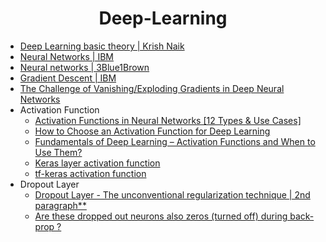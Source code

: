 <h1 align="center"> Deep-Learning </h1>


- [Deep Learning basic theory | Krish Naik](https://www.youtube.com/watch?v=YFNKnUhm_-s&list=PLZoTAELRMXVPGU70ZGsckrMdr0FteeRUi&index=1)
- [Neural Networks | IBM](https://www.ibm.com/cloud/learn/neural-networks)
- [Neural networks | 3Blue1Brown](https://www.youtube.com/watch?v=aircAruvnKk&list=PLZHQObOWTQDNU6R1_67000Dx_ZCJB-3pi)
- [Gradient Descent | IBM](https://www.ibm.com/cloud/learn/gradient-descent)
- [The Challenge of Vanishing/Exploding Gradients in Deep Neural Networks](https://www.analyticsvidhya.com/blog/2021/06/the-challenge-of-vanishing-exploding-gradients-in-deep-neural-networks/)
- Activation Function
    - [Activation Functions in Neural Networks [12 Types & Use Cases]](https://www.v7labs.com/blog/neural-networks-activation-functions#h1)
    - [How to Choose an Activation Function for Deep Learning](https://machinelearningmastery.com/choose-an-activation-function-for-deep-learning/)
    - [Fundamentals of Deep Learning – Activation Functions and When to Use Them?](https://www.analyticsvidhya.com/blog/2020/01/fundamentals-deep-learning-activation-functions-when-to-use-them/) 
    - [Keras layer activation function](https://keras.io/api/layers/activations/)
    - [tf-keras activation function](https://www.tensorflow.org/api_docs/python/tf/keras/activations)
- Dropout Layer
    - [Dropout Layer - The unconventional regularization technique | 2nd paragraph**](https://deepnotes.io/dropout)
    - [Are these dropped out neurons also zeros (turned off) during back-prop ?](https://stats.stackexchange.com/questions/219236/dropout-forward-prop-vs-back-prop-in-machine-learning-neural-network)



